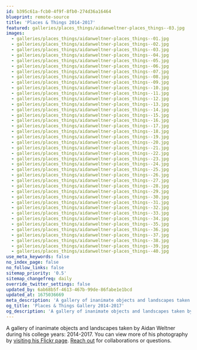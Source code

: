 ```yaml
---
id: b395c61a-fcb0-4f9f-8fb0-274d36a16464
blueprint: remote-source
title: 'Places & Things 2014-2017'
featured: galleries/places_things/aidanweltner-places_things--03.jpg
images:
  - galleries/places_things/aidanweltner-places_things--01.jpg
  - galleries/places_things/aidanweltner-places_things--02.jpg
  - galleries/places_things/aidanweltner-places_things--03.jpg
  - galleries/places_things/aidanweltner-places_things--04.jpg
  - galleries/places_things/aidanweltner-places_things--05.jpg
  - galleries/places_things/aidanweltner-places_things--06.jpg
  - galleries/places_things/aidanweltner-places_things--07.jpg
  - galleries/places_things/aidanweltner-places_things--08.jpg
  - galleries/places_things/aidanweltner-places_things--09.jpg
  - galleries/places_things/aidanweltner-places_things--10.jpg
  - galleries/places_things/aidanweltner-places_things--11.jpg
  - galleries/places_things/aidanweltner-places_things--12.jpg
  - galleries/places_things/aidanweltner-places_things--13.jpg
  - galleries/places_things/aidanweltner-places_things--14.jpg
  - galleries/places_things/aidanweltner-places_things--15.jpg
  - galleries/places_things/aidanweltner-places_things--16.jpg
  - galleries/places_things/aidanweltner-places_things--17.jpg
  - galleries/places_things/aidanweltner-places_things--18.jpg
  - galleries/places_things/aidanweltner-places_things--19.jpg
  - galleries/places_things/aidanweltner-places_things--20.jpg
  - galleries/places_things/aidanweltner-places_things--21.jpg
  - galleries/places_things/aidanweltner-places_things--22.jpg
  - galleries/places_things/aidanweltner-places_things--23.jpg
  - galleries/places_things/aidanweltner-places_things--24.jpg
  - galleries/places_things/aidanweltner-places_things--25.jpg
  - galleries/places_things/aidanweltner-places_things--26.jpg
  - galleries/places_things/aidanweltner-places_things--27.jpg
  - galleries/places_things/aidanweltner-places_things--28.jpg
  - galleries/places_things/aidanweltner-places_things--29.jpg
  - galleries/places_things/aidanweltner-places_things--30.jpg
  - galleries/places_things/aidanweltner-places_things--31.jpg
  - galleries/places_things/aidanweltner-places_things--32.jpg
  - galleries/places_things/aidanweltner-places_things--33.jpg
  - galleries/places_things/aidanweltner-places_things--34.jpg
  - galleries/places_things/aidanweltner-places_things--35.jpg
  - galleries/places_things/aidanweltner-places_things--36.jpg
  - galleries/places_things/aidanweltner-places_things--37.jpg
  - galleries/places_things/aidanweltner-places_things--38.jpg
  - galleries/places_things/aidanweltner-places_things--39.jpg
  - galleries/places_things/aidanweltner-places_things--40.jpg
use_meta_keywords: false
no_index_page: false
no_follow_links: false
sitemap_priority: '0.5'
sitemap_changefreq: daily
override_twitter_settings: false
updated_by: 6ab68b5f-4613-467b-99de-86fabe1e1bcd
updated_at: 1675036669
meta_description: 'A gallery of inanimate objects and landscapes taken by Aidan Weltner during his college years: 2014-2017.'
og_title: 'Places & Things Gallery 2014-2017'
og_description: 'A gallery of inanimate objects and landscapes taken by Aidan Weltner during his college years: 2014-2017.'
---
```

A gallery of inanimate objects and landscapes taken by Aidan Weltner during his college years: 2014-2017. You can view more of his photography by [visiting his Flickr page](https://www.flickr.com/people/aidanweltner/). [Reach out](/contact) for collaborations or questions.